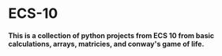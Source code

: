 # ECS-10

#### This is a collection of python projects from ECS 10 from basic calculations, arrays, matricies, and conway's game of life.